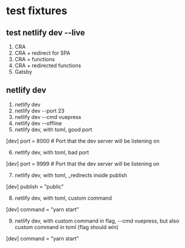 # test fixtures

## test netlify dev --live

1. CRA
2. CRA + redirect for SPA
3. CRA + functions
4. CRA + redirected functions
5. Gatsby

## netlify dev

1. netlify dev
2. netlify dev --port 23
3. netlify dev --cmd vuepress
4. netlify dev --offline
5. netlify dev, with toml, good port

[dev]
port = 8000 # Port that the dev server will be listening on

6. netlify dev, with toml, bad port

[dev]
port = 9999 # Port that the dev server will be listening on

7. netlify dev, with toml, \_redirects inside publish

[dev]
publish = "public"

8. netlify dev, with toml, custom command

[dev]
command = "yarn start"

9. netlify dev,
   with custom command in flag, --cmd vuepress,
   but also custom command in toml (flag should win)

[dev]
command = "yarn start"

